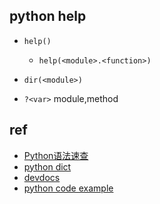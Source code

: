 ## python help

+ `help()`
    + `help(<module>.<function>)`

+ `dir(<module>)`

+ `?<var>` module,method

## ref
+ [Python语法速查](https://wklchris.github.io/Py3-basic.html)
+ [python dict](https://www.w3cschool.cn/python/dict)
+ [devdocs](https://devdocs.io/python~3.9/library/os)
+ [python code example](https://www.programcreek.com/python/)

